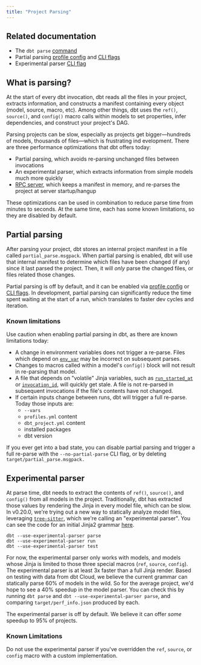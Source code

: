 ```yaml
---
title: "Project Parsing"
---
```


## Related documentation
- The `dbt parse` [command](parse)
- Partial parsing [profile config](profiles.yml#partial_parse) and [CLI flags](global-cli-flags#partial-parsing)
- Experimental parser [CLI flag](global-cli-flags#experimental-parser)

## What is parsing?

At the start of every dbt invocation, dbt reads all the files in your project, extracts information, and constructs a manifest containing every object (model, source, macro, etc). Among other things, dbt uses the `ref()`, `source()`, and `config()` macro calls within models to set properties, infer dependencies, and construct your project's DAG.

Parsing projects can be slow, especially as projects get bigger—hundreds of models, thousands of files—which is frustrating ind evelopment. There are three performance optimizations that dbt offers today:
- Partial parsing, which avoids re-parsing unchanged files between invocations
- An experimental parser, which extracts information from simple models much more quickly
- [RPC server](rpc), which keeps a manifest in memory, and re-parses the project at server startup/hangup

These optimizations can be used in combination to reduce parse time from minutes to seconds. At the same time, each has some known limitations, so they are disabled by default.

## Partial parsing

After parsing your project, dbt stores an internal project manifest in a file called `partial_parse.msgpack`. When partial parsing is enabled, dbt will use that internal manifest to determine which files have been changed (if any) since it last parsed the project. Then, it will _only_ parse the changed files, or files related those changes.

Partial parsing is off by default, and it can be enabled via [profile config](profiles.yml#partial_parse) or [CLI flags](global-cli-flags#partial-parsing). In development, partial parsing can significantly reduce the time spent waiting at the start of a run, which translates to faster dev cycles and iteration.

### Known limitations

Use caution when enabling partial parsing in dbt, as there are known limitations today:
- A change in environment variables does not trigger a re-parse. Files which depend on [`env_var`](env_var) may be incorrect on subsequent parses.
- Changes to macros called within a model's `config()` block will not result in re-parsing that model.
- A file that depends on "volatile" Jinja variables, such as [`run_started_at`](run_started_at) or [`invocation_id`](invocation_id), will quickly get stale. A file is not re-parsed in subsequent invocations if the file's contents have not changed.
- If certain inputs change between runs, dbt will trigger a full re-parse. Today those inputs are:
    - `--vars`
    - `profiles.yml` content
    - `dbt_project.yml` content
    - installed packages
    - dbt version

If you ever get into a bad state, you can disable partial parsing and trigger a full re-parse with the `--no-partial-parse` CLI flag, or by deleting `target/partial_parse.msgpack.`

## Experimental parser

At parse time, dbt needs to extract the contents of `ref()`, `source()`, and `config()` from all models in the project. Traditionally, dbt has extracted those values by rendering the Jinja in every model file, which can be slow. In v0.20.0, we're trying out a new way to statically analyze model files, leveraging [`tree-sitter`](https://github.com/tree-sitter/tree-sitter), which we're calling an "experimental parser". You can see the code for an initial Jinja2 grammar [here](https://github.com/fishtown-analytics/tree-sitter-jinja2).

```
dbt --use-experimental-parser parse
dbt --use-experimental-parser run
dbt --use-experimental-parser test
```

For now, the experimental parser only works with models, and models whose Jinja is limited to those three special macros (`ref`, `source`, `config`). The experimental parser is at least 3x faster than a full Jinja render. Based on testing with data from dbt Cloud, we believe the current grammar can statically parse 60% of models in the wild. So for the average project, we'd hope to see a 40% speedup in the model parser. You can check this by running `dbt parse` and `dbt --use-experimental-parser parse`, and comparing `target/perf_info.json` produced by each.

The experimental parser is off by default. We believe it can offer *some* speedup to 95% of projects.

### Known Limitations

Do not use the experimental parser if you've overridden the `ref`, `source`, or `config` macro with a custom implementation.
